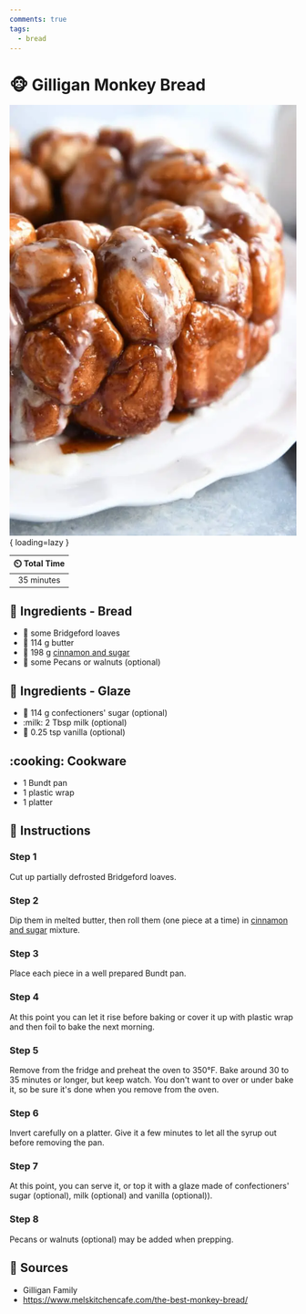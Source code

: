 ```yaml
---
comments: true
tags:
  - bread
---
```

# :monkey_face: Gilligan Monkey Bread

![Gilligan Monkey Bread][1]{ loading=lazy }

| :timer_clock: Total Time |
|:-----------------------: |
| 35 minutes |

## :salt: Ingredients - Bread

- :bread: some Bridgeford loaves
- :butter: 114 g butter
- :candy: 198 g [cinnamon and sugar][2]
- :chestnut: some Pecans or walnuts (optional)

## :salt: Ingredients - Glaze

- :candy: 114 g confectioners' sugar (optional)
- :milk: 2 Tbsp milk (optional)
- :icecream: 0.25 tsp vanilla (optional)

## :cooking: Cookware

- 1 Bundt pan
- 1 plastic wrap
- 1 platter

## :pencil: Instructions

### Step 1

Cut up partially defrosted Bridgeford loaves.

### Step 2

Dip them in melted butter, then roll them (one piece at a time) in [cinnamon and sugar][2] mixture.

### Step 3

Place each piece in a well prepared Bundt pan.

### Step 4

At this point you can let it rise before baking or cover it up with plastic wrap and then foil to bake the next morning.

### Step 5

Remove from the fridge and preheat the oven to 350°F. Bake around 30 to 35 minutes or longer, but keep watch. You don't
want to over or under bake it, so be sure it's done when you remove from the oven.

### Step 6

Invert carefully on a platter. Give it a few minutes to let all the syrup out before removing the pan.

### Step 7

At this point, you can serve it, or top it with a glaze made of confectioners' sugar (optional), milk (optional) and
vanilla (optional)).

### Step 8

Pecans or walnuts (optional) may be added when prepping.

## :link: Sources

- Gilligan Family
- <https://www.melskitchencafe.com/the-best-monkey-bread/>

[1]: <../assets/images/gilligan-monkey-bread.png>
[2]: <../ingredients/seasonings/cinnamon-sugar.md>
